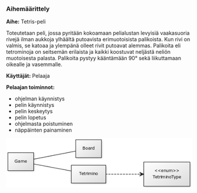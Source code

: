 ### Aihemäärittely


**Aihe:** Tetris-peli

Toteutetaan peli, jossa pyritään kokoamaan pelialustan levyisiä vaakasuoria rivejä ilman aukkoja ylhäältä putoavista erimuotoisista palikoista. Kun rivi on valmis, se katoaa ja ylempänä olleet rivit putoavat alemmas.
Palikoita eli tetrominoja on seitsemän erilaista ja kaikki koostuvat neljästä neliön muotoisesta palasta. Palikoita pystyy kääntämään 90° sekä liikuttamaan oikealle ja vasemmalle.

**Käyttäjät:** Pelaaja

**Pelaajan toiminnot:**
 * ohjelman käynnistys
 * pelin käynnistys
 * pelin keskeytys
 * pelin lopetus
 * ohjelmasta poistuminen
 * näppäinten painaminen


![luokkakaavio](/dokumentaatio/tetrisluokkakaavio.png)
